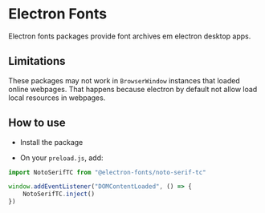 # Electron Fonts

Electron fonts packages provide font archives em electron desktop apps.

## Limitations

These packages may not work in `BrowserWindow` instances that loaded online webpages. That happens because electron by default not allow load local resources in webpages.

## How to use

* Install the package

* On your `preload.js`, add:

```ts
import NotoSerifTC from "@electron-fonts/noto-serif-tc"

window.addEventListener("DOMContentLoaded", () => {
    NotoSerifTC.inject()
})
```